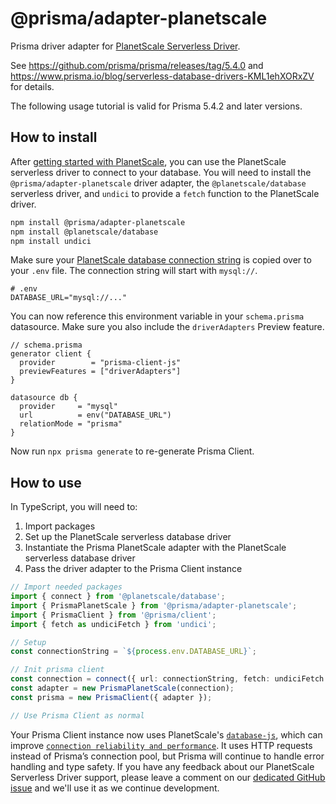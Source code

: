 # @prisma/adapter-planetscale

Prisma driver adapter for [PlanetScale Serverless Driver](https://github.com/planetscale/database-js).

See https://github.com/prisma/prisma/releases/tag/5.4.0 and https://www.prisma.io/blog/serverless-database-drivers-KML1ehXORxZV for details.

The following usage tutorial is valid for Prisma 5.4.2 and later versions.

## How to install

After [getting started with PlanetScale](https://neon.tech/docs/get-started-with-neon/setting-up-a-project), you can use the PlanetScale serverless driver to connect to your database. You will need to install the `@prisma/adapter-planetscale` driver adapter, the `@planetscale/database` serverless driver, and `undici` to provide a `fetch` function to the PlanetScale driver.

```sh
npm install @prisma/adapter-planetscale
npm install @planetscale/database
npm install undici
```

Make sure your [PlanetScale database connection string](https://planetscale.com/docs/concepts/connection-strings) is copied over to your `.env` file. The connection string will start with `mysql://`.

```env
# .env
DATABASE_URL="mysql://..."
```

You can now reference this environment variable in your `schema.prisma` datasource. Make sure you also include the `driverAdapters` Preview feature.

```prisma
// schema.prisma
generator client {
  provider        = "prisma-client-js"
  previewFeatures = ["driverAdapters"]
}

datasource db {
  provider     = "mysql"
  url          = env("DATABASE_URL")
  relationMode = "prisma"
}
```

Now run `npx prisma generate` to re-generate Prisma Client.

## How to use

In TypeScript, you will need to:

1. Import packages
2. Set up the PlanetScale serverless database driver
3. Instantiate the Prisma PlanetScale adapter with the PlanetScale serverless database driver
4. Pass the driver adapter to the Prisma Client instance

```typescript
// Import needed packages
import { connect } from '@planetscale/database';
import { PrismaPlanetScale } from '@prisma/adapter-planetscale';
import { PrismaClient } from '@prisma/client';
import { fetch as undiciFetch } from 'undici';

// Setup
const connectionString = `${process.env.DATABASE_URL}`;

// Init prisma client
const connection = connect({ url: connectionString, fetch: undiciFetch });
const adapter = new PrismaPlanetScale(connection);
const prisma = new PrismaClient({ adapter });

// Use Prisma Client as normal
```

Your Prisma Client instance now uses PlanetScale's [`database-js`](https://github.com/planetscale/database-js), which can improve [`connection reliability and performance`](https://planetscale.com/blog/faster-mysql-with-http3). It uses HTTP requests instead of Prisma’s connection pool, but Prisma will continue to handle error handling and type safety. If you have any feedback about our PlanetScale Serverless Driver support, please leave a comment on our [dedicated GitHub issue](https://github.com/prisma/prisma/discussions/21347) and we'll use it as we continue development.
